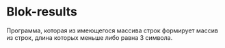 # Blok-results
Программа, которая из имеющегося массива строк формирует массив из строк, длина которых меньше либо равна 3 символа.

